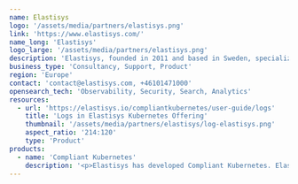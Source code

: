 ```yaml
---
name: Elastisys
logo: '/assets/media/partners/elastisys.png'
link: 'https://www.elastisys.com/'
name_long: 'Elastisys'
logo_large: '/assets/media/partners/elastisys.png'
description: 'Elastisys, founded in 2011 and based in Sweden, specializes in cloud native technologies. We offer a cloud native Kubernetes platform, optimized for security and compliance with EU regulations for software critical to our society. Our solutions enable customers to accelerate innovation, reduce costs, and enhance security using our leading cloud native technology and expertise.'
business_type: 'Consultancy, Support, Product'
region: 'Europe'
contact: 'contact@elastisys.com, +46101471000'
opensearch_tech: 'Observability, Security, Search, Analytics'
resources:
  - url: 'https://elastisys.io/compliantkubernetes/user-guide/logs'
    title: 'Logs in Elastisys Kubernetes Offering'
    thumbnail: '/assets/media/partners/elastisys/log-elastisys.png'
    aspect_ratio: '214:120'
    type: 'Product'
products:
  - name: 'Compliant Kubernetes'
    description: '<p>Elastisys has developed Compliant Kubernetes. Elastisys Compliant Kubernetes enables organizations across Europe to accelerate innovation through open source cloud-native technology, while ensuring security and regulatory compliance.</p><p>Elastisys utilize Opensearch as part of our offering to provide our customers with out of the box logging for Kubernetes environments.</p>'
---
```

